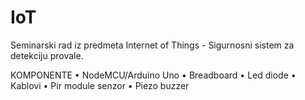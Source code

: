 # IoT

Seminarski rad iz predmeta Internet of Things - Sigurnosni sistem za detekciju provale. 

KOMPONENTE
• NodeMCU/Arduino Uno
• Breadboard 
• Led diode
• Kablovi
• Pir module senzor
• Piezo buzzer
